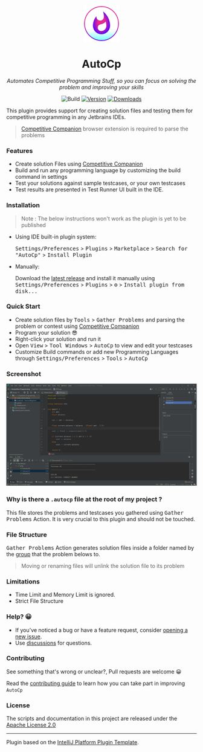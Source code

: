 <!--suppress HtmlDeprecatedAttribute -->
<div  align="center">

![](src/main/resources/META-INF/pluginIcon.svg)

# AutoCp

_Automates Competitive Programming Stuff, so you can focus on solving the problem and improving your skills_

![Build](https://github.com/Pushpavel/autoCP/workflows/Build/badge.svg)
[![Version](https://img.shields.io/jetbrains/plugin/v/PLUGIN_ID.svg)](https://plugins.jetbrains.com/plugin/PLUGIN_ID)
[![Downloads](https://img.shields.io/jetbrains/plugin/d/PLUGIN_ID.svg)](https://plugins.jetbrains.com/plugin/PLUGIN_ID)

</div>

This plugin provides support for creating solution files and testing them for competitive programming in any Jetbrains
IDEs.

> [Competitive Companion](https://github.com/jmerle/competitive-companion) browser extension is required to parse the problems

### Features

- Create solution Files using [Competitive Companion](https://github.com/jmerle/competitive-companion)
- Build and run any programming language by customizing the build command in settings
- Test your solutions against sample testcases, or your own testcases
- Test results are presented in Test Runner UI built in the IDE.

### Installation

> Note : The below instructions won't work as the plugin is yet to be published

- Using IDE built-in plugin system:

  <kbd>Settings/Preferences</kbd> > <kbd>Plugins</kbd> > <kbd>Marketplace</kbd> > <kbd>Search for "AutoCp"</kbd> >
  <kbd>Install Plugin</kbd>

- Manually:

  Download the [latest release](https://github.com/Pushpavel/autoCP/releases/latest) and install it manually using
  <kbd>Settings/Preferences</kbd> > <kbd>Plugins</kbd> > <kbd>⚙️</kbd> > <kbd>Install plugin from disk...</kbd>

### Quick Start

- Create solution files by <kbd>Tools</kbd> > <kbd>Gather Problems</kbd> and parsing the problem or contest
  using [Competitive Companion](https://github.com/jmerle/competitive-companion)
- Program your solution 😎
- Right-click your solution and run it
- Open <kbd>View</kbd> > <kbd>Tool Windows</kbd> > <kbd>AutoCp</kbd> to view and edit your testcases
- Customize Build commands or add new Programming Languages through <kbd>Settings/Preferences</kbd> > <kbd>
  Tools</kbd> > <kbd>AutoCp</kbd>

### Screenshot

![CLION Screenshot](Screenshot.png)

### Why is there a ```.autocp``` file at the root of my project ?

This file stores the problems and testcases you gathered using <kbd>Gather Problems</kbd> Action. It is very crucial to
this plugin and should not be touched.

### File Structure

<kbd>Gather Problems</kbd> Action generates solution files inside a folder named by
the [group](https://github.com/jmerle/competitive-companion#explanation) that the problem belows to.
> Moving or renaming files will unlink the solution file to its problem

### Limitations

- Time Limit and Memory Limit is ignored.
- Strict File Structure

### Help? 😀

- If you've noticed a bug or have a feature request,
  consider [opening a new issue](https://github.com/Pushpavel/AutoCp/issues/new).
- Use [discussions](https://github.com/Pushpavel/AutoCp/discussions) for questions.

### Contributing

See something that's wrong or unclear?, Pull requests are welcome 😀

Read the [contributing guide](CONTRIBUTING.md) to learn how you can take part in improving ```AutoCp```

### License

The scripts and documentation in this project are released under the [Apache License 2.0](LICENSE.md)

---
Plugin based on the [IntelliJ Platform Plugin Template][template].

[template]: https://github.com/JetBrains/intellij-platform-plugin-template
